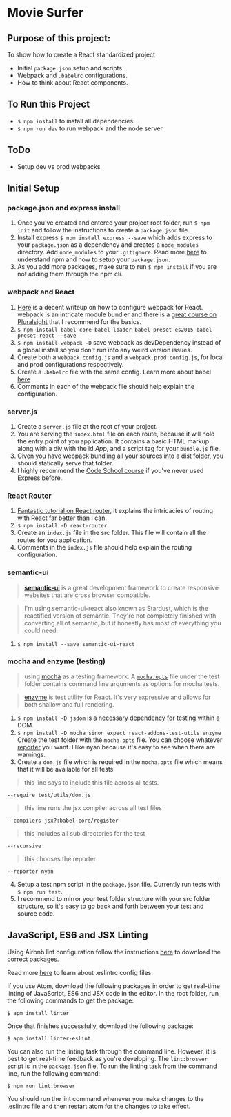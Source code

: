 # Movie Surfer
## Purpose of this project:
To show how to create a React standardized project
  - Initial `package.json` setup and scripts.
  - Webpack and `.babelrc` configurations.
  - How to think about React components.

## To Run this Project
  - `$ npm install` to install all dependencies
  - `$ npm run dev` to run webpack and the node server

## ToDo
  - Setup dev vs prod webpacks

## Initial Setup
### package.json and express install
  1. Once you've created and entered your project root folder, run `$ npm init` and follow the instructions to create a `package.json` file.
  2. Install express `$ npm install express --save` which adds express to your `package.json` as a dependency and creates a `node_modules` directory. Add `node_modules` to your `.gitignore`. Read more [here](https://docs.npmjs.com/) to understand npm and how to setup your `package.json`.
  3. As you add more packages, make sure to run `$ npm install` if you are not adding them through the npm cli.

### webpack and React
  1. [Here](http://survivejs.com/webpack/advanced-techniques/configuring-react/) is a decent writeup on how to configure webpack for React. webpack is an intricate module bundler and there is a [great course on Pluralsight](https://app.pluralsight.com/library/courses/webpack-fundamentals/table-of-contents) that I recommend for the basics.
  2. `$ npm install babel-core babel-loader babel-preset-es2015 babel-preset-react --save`
  3. `$ npm install webpack -D` save webpack as devDependency instead of a global install so you don't run into any weird version issues.
  4. Create both a `webpack.config.js` and a `webpack.prod.config.js`, for local and prod configurations respectively.
  5. Create a `.babelrc` file with the same config. Learn more about babel [here](https://babeljs.io/blog/2015/10/31/setting-up-babel-6)
  6. Comments in each of the webpack file should help explain the configuration.

### server.js
  1. Create a `server.js` file at the root of your project.
  2. You are serving the `index.html` file on each route, because it will hold the entry point of you application. It contains a basic HTML markup along with a div with the id *App*, and a script tag for your `bundle.js` file.
  3. Given you have webpack bundling all your sources into a dist folder, you should statically serve that folder.
  4. I highly recommend the [Code School course](http://campus.codeschool.com/courses/building-blocks-of-express-js/contents) if you've never used Express before.

### React Router
  1. [Fantastic tutorial on React router](https://github.com/reactjs/react-router-tutorial), it explains the intricacies of routing with React far better than I can.
  2. `$ npm install -D react-router`
  3. Create an `index.js` file in the src folder. This file will contain all the routes for you application.
  4. Comments in the `index.js` file should help explain the routing configuration.

### semantic-ui
  > [**semantic-ui**](http://semantic-ui.com/) is a great development framework to create responsive websites that are cross browser compatible.

  > I'm using semantic-ui-react also known as Stardust, which is the reactified version of semantic. They're not completely finished with converting all of semantic, but it honestly has most of everything you could need.

  1. `$ npm install --save semantic-ui-react`

### mocha and enzyme (testing)
  > using [mocha](https://mochajs.org/) as a testing framework. A [`mocha.opts`](https://mochajs.org/#mochaopts) file under the test folder contains command line arguments as options for mocha tests.

  > [enzyme](https://github.com/airbnb/enzyme/blob/master/docs/api/README.md) is test utility for React. It's very expressive and allows for both shallow and full rendering.

  1. `$ npm install -D jsdom` is a [necessary dependency](https://github.com/tmpvar/jsdom) for testing within a DOM.
  2. `$ npm install -D mocha sinon expect react-addons-test-utils enzyme` Create the test folder with the `mocha.opts` file. You can choose whatever [reporter](https://mochajs.org/#reporters) you want. I like nyan because it's easy to see when there are warnings.
  3. Create a `dom.js` file which is required in the `mocha.opts` file which means that it will be available for all tests.
  > this line says to include this file across all tests.
  ```
  --require test/utils/dom.js
  ```
  > this line runs the jsx compiler across all test files
  ```
  --compilers jsx?:babel-core/register
  ```
  > this includes all sub directories for the test
  ```
  --recursive
  ```
  > this chooses the reporter
  ```
  --reporter nyan
  ```

  4. Setup a test npm script in the `package.json` file. Currently run tests with `$ npm run test`.
  5. I recommend to mirror your test folder structure with your src folder structure, so it's easy to go back and forth between your test and source code.

## JavaScript, ES6 and JSX Linting
Using Airbnb lint configuration follow the instructions [here](https://www.npmjs.com/package/eslint-config-airbnb) to download the correct packages.

Read more [here](http://eslint.org/docs/user-guide/configuring#extending-configuration-files) to learn about .eslintrc config files.

If you use Atom, download the following packages in order to get real-time linting of JavaScript, ES6 and JSX code in the editor. In the root folder, run the following commands to get the package:
```
$ apm install linter
```
Once that finishes successfully, download the following package:
```
$ apm install linter-eslint
```
You can also run the linting task through the command line. However, it is best to get real-time feedback as you're developing. The `lint:broswer` script is in the `package.json` file. To run the linting task from the command line, run the following command:
```
$ npm run lint:browser
```
You should run the lint command whenever you make changes to the .eslintrc file and then restart atom for the changes to take effect.
